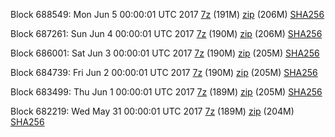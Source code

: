 Block 688549: Mon Jun  5 00:00:01 UTC 2017 [7z](https://transfer.sh/4Mizb/bootstrap.dat.20170605.7z) (191M) [zip](https://transfer.sh/GEGQ6/bootstrap.dat.20170605.zip) (206M) [SHA256](https://transfer.sh/dytzV/sha256.txt)

Block 687261: Sun Jun  4 00:00:01 UTC 2017 [7z](https://transfer.sh/IkJyb/bootstrap.dat.20170604.7z) (190M) [zip](https://transfer.sh/tMEq3/bootstrap.dat.20170604.zip) (206M) [SHA256](https://transfer.sh/15EhRy/sha256.txt)

Block 686001: Sat Jun  3 00:00:01 UTC 2017 [7z](https://transfer.sh/Fq1ET/bootstrap.dat.20170603.7z) (190M) [zip](https://transfer.sh/bY3bC/bootstrap.dat.20170603.zip) (205M) [SHA256](https://transfer.sh/JJCqq/sha256.txt)

Block 684739: Fri Jun  2 00:00:01 UTC 2017 [7z](https://transfer.sh/FRgKq/bootstrap.dat.20170602.7z) (190M) [zip](https://transfer.sh/aUI4X/bootstrap.dat.20170602.zip) (205M) [SHA256](https://transfer.sh/D7KMC/sha256.txt)

Block 683499: Thu Jun  1 00:00:01 UTC 2017 [7z](https://transfer.sh/IHsOP/bootstrap.dat.20170601.7z) (189M) [zip](https://transfer.sh/dfR9J/bootstrap.dat.20170601.zip) (205M) [SHA256](https://transfer.sh/S5Ecp/sha256.txt)

Block 682219: Wed May 31 00:00:01 UTC 2017 [7z](https://transfer.sh/15h5kD/bootstrap.dat.20170531.7z) (189M) [zip](https://transfer.sh/o72Wi/bootstrap.dat.20170531.zip) (204M) [SHA256](https://transfer.sh/sEFg7/sha256.txt)
